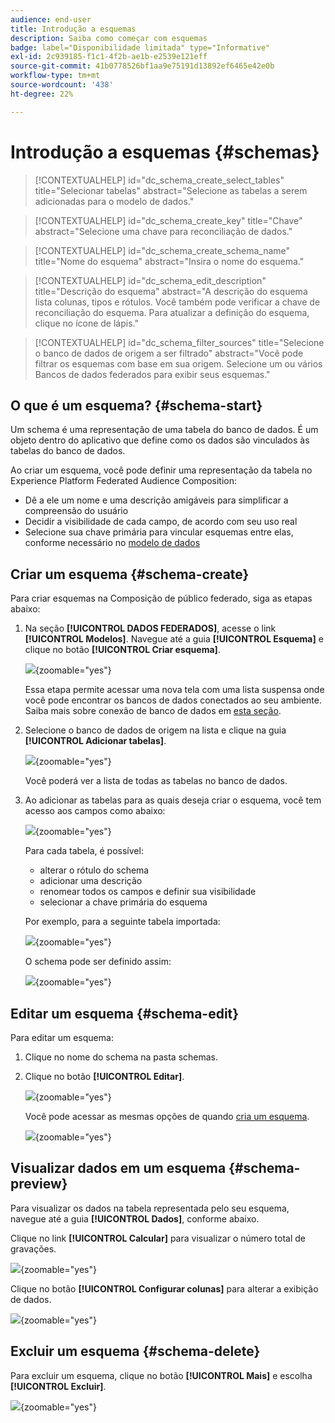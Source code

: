 ```yaml
---
audience: end-user
title: Introdução a esquemas
description: Saiba como começar com esquemas
badge: label="Disponibilidade limitada" type="Informative"
exl-id: 2c939185-f1c1-4f2b-ae1b-e2539e121eff
source-git-commit: 41b0778526bf1aa9e75191d13892ef6465e42e0b
workflow-type: tm+mt
source-wordcount: '438'
ht-degree: 22%

---
```


# Introdução a esquemas {#schemas}


>[!CONTEXTUALHELP]
>id="dc_schema_create_select_tables"
>title="Selecionar tabelas"
>abstract="Selecione as tabelas a serem adicionadas para o modelo de dados."

>[!CONTEXTUALHELP]
>id="dc_schema_create_key"
>title="Chave"
>abstract="Selecione uma chave para reconciliação de dados."

>[!CONTEXTUALHELP]
>id="dc_schema_create_schema_name"
>title="Nome do esquema"
>abstract="Insira o nome do esquema."


>[!CONTEXTUALHELP]
>id="dc_schema_edit_description"
>title="Descrição do esquema"
>abstract="A descrição do esquema lista colunas, tipos e rótulos. Você também pode verificar a chave de reconciliação do esquema. Para atualizar a definição do esquema, clique no ícone de lápis."

>[!CONTEXTUALHELP]
>id="dc_schema_filter_sources"
>title="Selecione o banco de dados de origem a ser filtrado"
>abstract="Você pode filtrar os esquemas com base em sua origem. Selecione um ou vários Bancos de dados federados para exibir seus esquemas."


## O que é um esquema? {#schema-start}

Um schema é uma representação de uma tabela do banco de dados. É um objeto dentro do aplicativo que define como os dados são vinculados às tabelas do banco de dados.

Ao criar um esquema, você pode definir uma representação da tabela no Experience Platform Federated Audience Composition:

* Dê a ele um nome e uma descrição amigáveis para simplificar a compreensão do usuário
* Decidir a visibilidade de cada campo, de acordo com seu uso real
* Selecione sua chave primária para vincular esquemas entre elas, conforme necessário no [modelo de dados](../data-management/gs-models.md#data-model-start)

## Criar um esquema {#schema-create}

Para criar esquemas na Composição de público federado, siga as etapas abaixo:

1. Na seção **[!UICONTROL DADOS FEDERADOS]**, acesse o link **[!UICONTROL Modelos]**. Navegue até a guia **[!UICONTROL Esquema]** e clique no botão **[!UICONTROL Criar esquema]**.

   ![](assets/schema_create.png){zoomable="yes"}

   Essa etapa permite acessar uma nova tela com uma lista suspensa onde você pode encontrar os bancos de dados conectados ao seu ambiente. Saiba mais sobre conexão de banco de dados em [esta seção](../connections/connections.md#connections-fdb).

1. Selecione o banco de dados de origem na lista e clique na guia **[!UICONTROL Adicionar tabelas]**.

   ![](assets/schema_tables.png){zoomable="yes"}

   Você poderá ver a lista de todas as tabelas no banco de dados.

1. Ao adicionar as tabelas para as quais deseja criar o esquema, você tem acesso aos campos como abaixo:

   ![](assets/schema_fields.png){zoomable="yes"}

   Para cada tabela, é possível:

   * alterar o rótulo do schema
   * adicionar uma descrição
   * renomear todos os campos e definir sua visibilidade
   * selecionar a chave primária do esquema

   Por exemplo, para a seguinte tabela importada:

   ![](assets/schema_lumaorder.png){zoomable="yes"}

   O schema pode ser definido assim:

   ![](assets/schema_lumaorders.png){zoomable="yes"}

## Editar um esquema {#schema-edit}

Para editar um esquema:

1. Clique no nome do schema na pasta schemas.

1. Clique no botão **[!UICONTROL Editar]**.

   ![](assets/schema_edit.png){zoomable="yes"}

   Você pode acessar as mesmas opções de quando [cria um esquema](#schema-create).

   ![](assets/schema_edit_orders.png){zoomable="yes"}

## Visualizar dados em um esquema {#schema-preview}

Para visualizar os dados na tabela representada pelo seu esquema, navegue até a guia **[!UICONTROL Dados]**, conforme abaixo.

Clique no link **[!UICONTROL Calcular]** para visualizar o número total de gravações.

![](assets/schema_data.png){zoomable="yes"}

Clique no botão **[!UICONTROL Configurar colunas]** para alterar a exibição de dados.

![](assets/schema_columns.png){zoomable="yes"}

## Excluir um esquema {#schema-delete}

Para excluir um esquema, clique no botão **[!UICONTROL Mais]** e escolha **[!UICONTROL Excluir]**.

![](assets/schema_delete.png){zoomable="yes"}
